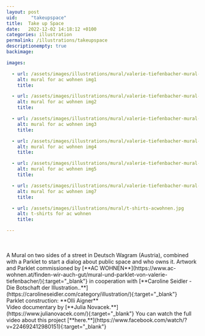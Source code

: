 ```yaml
---
layout: post
uid:     "takeupspace"
title:  Take up Space
date:   2022-12-02 14:18:12 +0100
categories: illustration
permalink: /illustrations/takeupspace
descriptionempty: true
backimage:

images:

  - url: /assets/images/illustrations/mural/valerie-tiefenbacher-mural-acwohnen1.jpg
    alt: mural for ac wohnen img1
    title:

  - url: /assets/images/illustrations/mural/valerie-tiefenbacher-mural-acwohnen2.jpg
    alt: mural for ac wohnen img2
    title:

  - url: /assets/images/illustrations/mural/valerie-tiefenbacher-mural-acwohnen5.jpg
    alt: mural for ac wohnen img3
    title:

  - url: /assets/images/illustrations/mural/valerie-tiefenbacher-mural-acwohnen4.jpg
    alt: mural for ac wohnen img4
    title:

  - url: /assets/images/illustrations/mural/valerie-tiefenbacher-mural-acwohnen7.jpg
    alt: mural for ac wohnen img5
    title:

  - url: /assets/images/illustrations/mural/valerie-tiefenbacher-mural-acwohnen6.jpg
    alt: mural for ac wohnen img7
    title:

  - url: /assets/images/illustrations/mural/t-shirts-acwohnen.jpg
    alt: t-shirts for ac wohnen
    title:

---
```

<br>
<br>
A Mural on two sides of a street in Deutsch Wagram (Austria), combined with a Parklet to start a dialog about public space and who owns it. Artwork and Parklet commissioned by [**AC WOHNEN**](https://www.ac-wohnen.at/finden-wir-auch-gut/mural-und-parklet-von-valerie-tiefenbacher/){:target="_blank"} in cooperation with [**Caroline Seidler - Die Botschaft der Illustration..**](https://carolineseidler.com/category/illustration/){:target="_blank"}
<br>
Parklet construction: **Olli Aigner**
<br>
Video documentary by [**Julia Novacek.**](https://www.julianovacek.com/){:target="_blank"}
You can watch the full video about this project [**here.**](https://www.facebook.com/watch/?v=224692412980151){:target="_blank"}
<br>
<br>
